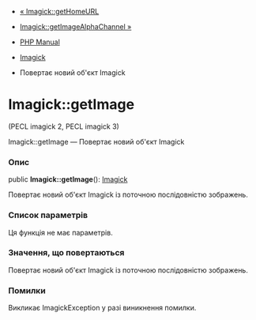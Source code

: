 - [« Imagick::getHomeURL](imagick.gethomeurl.md)
- [Imagick::getImageAlphaChannel »](imagick.getimagealphachannel.md)

- [PHP Manual](index.md)
- [Imagick](class.imagick.md)
- Повертає новий об'єкт Imagick

# Imagick::getImage

(PECL imagick 2, PECL imagick 3)

Imagick::getImage — Повертає новий об'єкт Imagick

### Опис

public **Imagick::getImage**(): [Imagick](class.imagick.md)

Повертає новий об'єкт Imagick із поточною послідовністю
зображень.

### Список параметрів

Ця функція не має параметрів.

### Значення, що повертаються

Повертає новий об'єкт Imagick із поточною послідовністю
зображень.

### Помилки

Викликає ImagickException у разі виникнення помилки.
